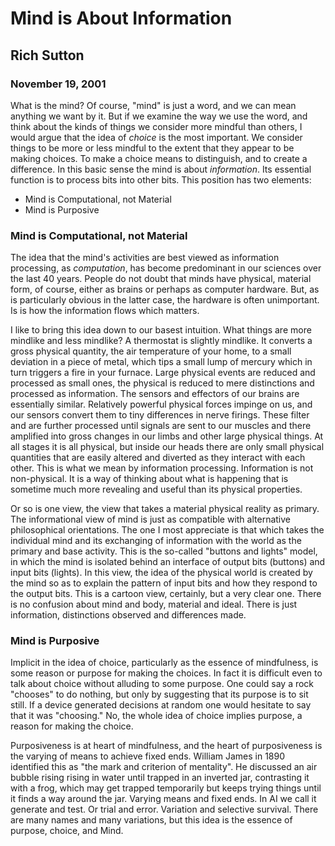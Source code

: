 # Mind is About Information

## Rich Sutton
### November 19, 2001

What is the mind? Of course, "mind" is just a word, and we can mean anything we want by it. But if we examine the way we use the word, and think about the kinds of things we consider more mindful than others, I would argue that the idea of *choice* is the most important. We consider things to be more or less mindful to the extent that they appear to be making choices. To make a choice means to distinguish, and to create a difference. In this basic sense the mind is about *information*. Its essential function is to process bits into other bits. This position has two elements:

- Mind is Computational, not Material
- Mind is Purposive

### Mind is Computational, not Material

The idea that the mind's activities are best viewed as information processing, as *computation*, has become predominant in our sciences over the last 40 years. People do not doubt that minds have physical, material form, of course, either as brains or perhaps as computer hardware. But, as is particularly obvious in the latter case, the hardware is often unimportant. Is is how the information flows which matters.

I like to bring this idea down to our basest intuition. What things are more mindlike and less mindlike? A thermostat is slightly mindlike. It converts a gross physical quantity, the air temperature of your home, to a small deviation in a piece of metal, which tips a small lump of mercury which in turn triggers a fire in your furnace. Large physical events are reduced and processed as small ones, the physical is reduced to mere distinctions and processed as information. The sensors and effectors of our brains are essentially similar. Relatively powerful physical forces impinge on us, and our sensors convert them to tiny differences in nerve firings. These filter and are further processed until signals are sent to our muscles and there amplified into gross changes in our limbs and other large physical things. At all stages it is all physical, but inside our heads there are only small physical quantities that are easily altered and diverted as they interact with each other. This is what we mean by information processing. Information is not non-physical. It is a way of thinking about what is happening that is sometime much more revealing and useful than its physical properties.

Or so is one view, the view that takes a material physical reality as primary. The informational view of mind is just as compatible with alternative philosophical orientations. The one I most appreciate is that which takes the individual mind and its exchanging of information with the world as the primary and base activity. This is the so-called "buttons and lights" model, in which the mind is isolated behind an interface of output bits (buttons) and input bits (lights). In this view, the idea of the physical world is created by the mind so as to explain the pattern of input bits and how they respond to the output bits. This is a cartoon view, certainly, but a very clear one. There is no confusion about mind and body, material and ideal. There is just information, distinctions observed and differences made.

### Mind is Purposive

Implicit in the idea of choice, particularly as the essence of mindfulness, is some reason or purpose for making the choices. In fact it is difficult even to talk about choice without alluding to some purpose. One could say a rock "chooses" to do nothing, but only by suggesting that its purpose is to sit still. If a device generated decisions at random one would hesitate to say that it was "choosing." No, the whole idea of choice implies purpose, a reason for making the choice.

Purposiveness is at heart of mindfulness, and the heart of purposiveness is the varying of means to achieve fixed ends. William James in 1890 identified this as "the mark and criterion of mentality". He discussed an air bubble rising rising in water until trapped in an inverted jar, contrasting it with a frog, which may get trapped temporarily but keeps trying things until it finds a way around the jar. Varying means and fixed ends. In AI we call it generate and test. Or trial and error. Variation and selective survival. There are many names and many variations, but this idea is the essence of purpose, choice, and Mind.

